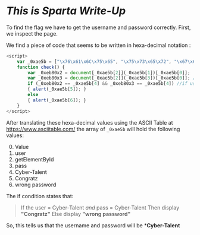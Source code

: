 #  *This is Sparta Write-Up*

To find the flag we have to get the username and password correctly.
First, we inspect the page. 

We find a piece of code that seems to be written in hexa-decimal notation :

```javascript
<script>
    var _0xae5b = ["\x76\x61\x6C\x75\x65", "\x75\x73\x65\x72", "\x67\x65\x74\x45\x6C\x65\x6D\x65\x6E\x74\x42\x79\x49\x64", "\x70\x61\x73\x73", "\x43\x79\x62\x65\x72\x2d\x54\x61\x6c\x65\x6e\x74", "\x20\x20\x20\x20\x20\x20\x20\x20\x20\x20\x20\x20\x20\x20\x20\x20\x20\x20\x20\x20\x20\x20\x43\x6F\x6E\x67\x72\x61\x74\x7A\x20\x0A\x0A", "\x77\x72\x6F\x6E\x67\x20\x50\x61\x73\x73\x77\x6F\x72\x64"];
    function check() {
        var _0xeb80x2 = document[_0xae5b[2]](_0xae5b[1])[_0xae5b[0]];  //user info
        var _0xeb80x3 = document[_0xae5b[2]](_0xae5b[3])[_0xae5b[0]]; //password
        if (_0xeb80x2 == _0xae5b[4] && _0xeb80x3 == _0xae5b[4]) //if user = Cyber-Talent and pass  
        { alert(_0xae5b[5]); }
        else
        { alert(_0xae5b[6]); }
    }
</script>

```

After translating these hexa-decimal values using the ASCII Table at https://www.asciitable.com/
the array of `_0xae5b`  will hold the following values:

0. Value 
1. user
2. getElementById
3. pass
4. Cyber-Talent
5. Congratz
6. wrong password

The if condition states that:
> If the user = Cyber-Talent   *and*  pass = Cyber-Talent
> Then display **"Congratz"**
> Else display  **"wrong password"**   


So, this tells us that the username and password will be ***Cyber-Talent**
